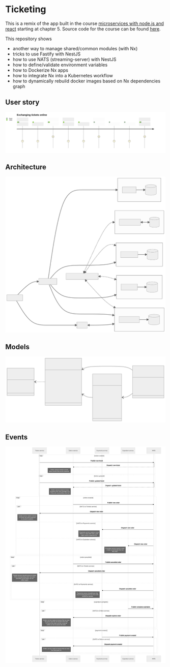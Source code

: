 # Ticketing

This is a remix of the app built in the course [microservices with node.js and react](https://www.udemy.com/course/microservices-with-node-js-and-react/) starting at chapter 5.
Source code for the course can be found [here](https://github.com/StephenGrider/ticketing).

This repository shows

- another way to manage shared/common modules (with Nx)
- tricks to use Fastify with NestJS
- how to use NATS (streaming-server) with NestJS
- how to define/validate environment variables
- how to Dockerize Nx apps
- how to integrate Nx into a Kubernetes workflow
- how to dynamically rebuild docker images based on Nx dependencies graph

## User story

![user journey](./docs/journey.svg)

## Architecture

![architecture](./docs/architecture.svg)

## Models

![models definitions](./docs/models.svg)

## Events

![events](./docs/events.svg)
